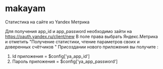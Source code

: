 makayam
=======

Статистика на сайте из Yandex Метрика

Для получения app_id и app_password необходимо зайти на  https://oauth.yandex.ru/client/new
В поле права выбрать Яндекс.Метрика и отметить "Получение статистики, чтение параметров своих и доверенных счётчиков "
Присоздании нового приложения вы получите :
1. Id приложения = $config['ya_app_id']
2. Пароль приложения = $config['ya_app_password']
